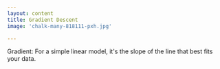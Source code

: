 ```yaml
---
layout: content
title: Gradient Descent
image: 'chalk-many-818111-pxh.jpg'

---
```


Gradient:
For a simple linear model, it's the slope of the line that best fits your data.   